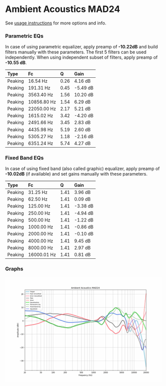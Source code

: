 # Ambient Acoustics MAD24
See [usage instructions](https://github.com/jaakkopasanen/AutoEq#usage) for more options and info.

### Parametric EQs
In case of using parametric equalizer, apply preamp of **-10.22dB** and build filters manually
with these parameters. The first 5 filters can be used independently.
When using independent subset of filters, apply preamp of **-10.55 dB**.

| Type    | Fc          |    Q | Gain     |
|:--------|:------------|:-----|:---------|
| Peaking | 16.54 Hz    | 0.26 | 4.16 dB  |
| Peaking | 191.31 Hz   | 0.45 | -5.49 dB |
| Peaking | 3563.40 Hz  | 1.56 | 10.20 dB |
| Peaking | 10856.80 Hz | 1.54 | 6.29 dB  |
| Peaking | 22050.00 Hz | 2.17 | 5.21 dB  |
| Peaking | 1615.02 Hz  | 3.42 | -4.20 dB |
| Peaking | 2491.66 Hz  | 3.45 | 2.83 dB  |
| Peaking | 4435.98 Hz  | 5.19 | 2.60 dB  |
| Peaking | 5305.27 Hz  | 1.18 | -2.16 dB |
| Peaking | 6351.24 Hz  | 5.74 | 4.27 dB  |

### Fixed Band EQs
In case of using fixed band (also called graphic) equalizer, apply preamp of **-10.02dB**
(if available) and set gains manually with these parameters.

| Type    | Fc          |    Q | Gain     |
|:--------|:------------|:-----|:---------|
| Peaking | 31.25 Hz    | 1.41 | 3.96 dB  |
| Peaking | 62.50 Hz    | 1.41 | 0.09 dB  |
| Peaking | 125.00 Hz   | 1.41 | -3.38 dB |
| Peaking | 250.00 Hz   | 1.41 | -4.94 dB |
| Peaking | 500.00 Hz   | 1.41 | -1.22 dB |
| Peaking | 1000.00 Hz  | 1.41 | -0.86 dB |
| Peaking | 2000.00 Hz  | 1.41 | -0.10 dB |
| Peaking | 4000.00 Hz  | 1.41 | 9.45 dB  |
| Peaking | 8000.00 Hz  | 1.41 | 2.97 dB  |
| Peaking | 16000.01 Hz | 1.41 | 0.81 dB  |

### Graphs
![](./Ambient%20Acoustics%20MAD24.png)